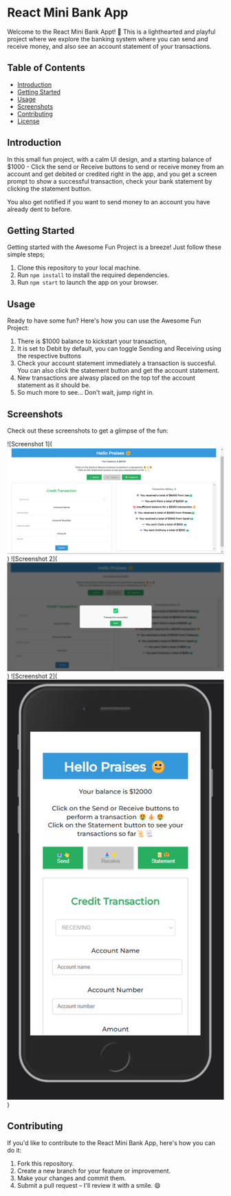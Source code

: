 # React Mini Bank App

Welcome to the React Mini Bank Appt! 🎉 This is a lighthearted and playful project where we explore the banking system where you can send and receive money, and also see an account statement of your transactions.

## Table of Contents

- [Introduction](#introduction)
- [Getting Started](#getting-started)
- [Usage](#usage)
- [Screenshots](#screenshots)
- [Contributing](#contributing)
- [License](#license)

## Introduction

In this small fun project, with a calm UI design, and a starting balance of $1000 - Click the send or Receive buttons to send or receive money from an account and get debited or credited right in the app, and you get a screen prompt to show a successful transaction, check your bank statement by clicking the statement button.

You also get notified if you want to send money to an account you have already dent to before.

## Getting Started

Getting started with the Awesome Fun Project is a breeze! Just follow these simple steps;

1. Clone this repository to your local machine.
2. Run `npm install` to install the required dependencies.
3. Run `npm start` to launch the app on your browser.

## Usage

Ready to have some fun? Here's how you can use the Awesome Fun Project:

1. There is $1000 balance to kickstart your transaction,
2. It is set to Debit by default, you can toggle Sending and Receiving using the respective buttons
3. Check your account statement immediately a transaction is succesful. You can also click the statement button and get the account statement.
4. New transactions are alwasy placed on the top tof the account statement as it should be.
5. So much more to see... Don't wait, jump right in.

## Screenshots

Check out these screenshots to get a glimpse of the fun:

![Screenshot 1](![Full app image](image.png))
![Screenshot 2](![Transaction successful modal](image-1.png))
![Screenshot 2](![Mobile version](image-2.png))

## Contributing

If you'd like to contribute to the React Mini Bank App, here's how you can do it:

1. Fork this repository.
2. Create a new branch for your feature or improvement.
3. Make your changes and commit them.
4. Submit a pull request – I'll review it with a smile. 😄
